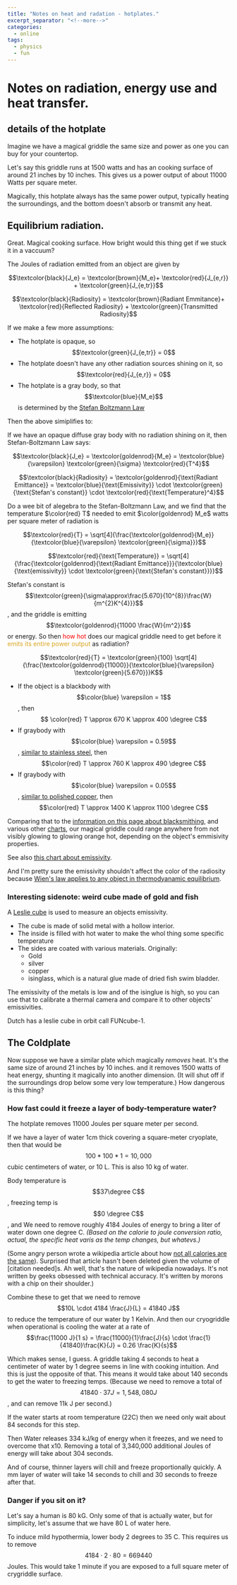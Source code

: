 ```yaml
---
title: "Notes on heat and radation - hotplates."
excerpt_separator: "<!--more-->"
categories:
  - online
tags:
  - physics
  - fun
---
```


# Notes on radiation, energy use and heat transfer.

## details of the hotplate

Imagine we have a magical griddle the same size and power as one you can buy for your countertop.

Let's say this griddle runs at 1500 watts and has an cooking surface of around 21 inches by 10 inches. This gives us a power output of about 11000 Watts per square meter.

Magically, this hotplate always has the same power output, typically heating the surroundings, and the bottom doesn't absorb or transmit any heat.

## Equilibrium radiation.

Great. Magical cooking surface. How bright would this thing get if we stuck it in a vaccuum?

The Joules of radiation emitted from an object are given by 

$$\textcolor{black}{J_e} = \textcolor{brown}{M_e}+ \textcolor{red}{J_{e,r}} + \textcolor{green}{J_{e,tr}}$$

$$\textcolor{black}{Radiosity} = \textcolor{brown}{Radiant Emmitance}+ \textcolor{red}{Reflected Radiosity} + \textcolor{green}{Transmitted Radiosity}$$

If we make a few more assumptions:

- The hotplate is opaque, so $$\textcolor{green}{J_{e,tr}} = 0$$
- The hotplate doesn't have any other radiation sources shining on it, so $$\textcolor{red}{J_{e,r}} = 0$$
- The hotplate is a gray body, so that $$\textcolor{blue}{M_e}$$ is determined by the [Stefan Boltzmann Law](https://en.wikipedia.org/wiki/Stefan%E2%80%93Boltzmann_law)

Then the above simiplifies to:

If we have an opaque diffuse gray body with no radiation shining on it, then Stefan-Boltzmann Law says:

$$\textcolor{black}{J_e} = \textcolor{goldenrod}{M_e} = \textcolor{blue}{\varepsilon} \textcolor{green}{\sigma}  \textcolor{red}{T^4}$$

$$\textcolor{black}{Radiosity} = \textcolor{goldenrod}{\text{Radiant Emittance}} = \textcolor{blue}{\text{Emissivity}} \cdot \textcolor{green}{\text{Stefan's constant}} \cdot \textcolor{red}{\text{Temperature}^4}$$

Do a wee bit of alegebra to the Stefan-Boltzmann Law, and we find that the temperature $\color{red} T$ needed to emit $\color{goldenrod} M_e$ watts per square meter of radiation is 

$$\textcolor{red}{T} = \sqrt[4]{\frac{\textcolor{goldenrod}{M_e}}{\textcolor{blue}{\varepsilon} \textcolor{green}{\sigma}}}$$

$$\textcolor{red}{\text{Temperature}} = \sqrt[4]{\frac{\textcolor{goldenrod}{\text{Radiant Emittance}}}{\textcolor{blue}{\text{emissivity}}  \cdot \textcolor{green}{\text{Stefan's constant}}}}$$

Stefan's constant is $$\textcolor{green}{\sigma\approx\frac{5.670}{10^{8}}\frac{W}{m^{2}K^{4}}}$$, 
and the griddle is emitting $$\textcolor{goldenrod}{11000 \frac{W}{m^2}}$$ or energy. 
So then <span style="color:red">how hot</span> does our magical griddle need to get before it <span style="color:goldenrod">emits its entire power output</span> as radiation?

$$\textcolor{red}{T} = \textcolor{green}{100} \sqrt[4]{\frac{\textcolor{goldenrod}{11000}}{\textcolor{blue}{\varepsilon} \textcolor{green}{5.670}}}K$$

- If the object is a blackbody with $$\color{blue} \varepsilon = 1$$, then $$ \color{red} T \approx 670 K \approx 400 \degree C$$
- If graybody with $$\color{blue} \varepsilon = 0.59$$, [similar to stainless steel](https://www.thermoworks.com/emissivity-table), then $$\color{red} T \approx 760 K \approx 490 \degree C$$
- If graybody with $$\color{blue} \varepsilon = 0.05$$, [similar to polished copper](https://www.thermoworks.com/emissivity-table), then $$\color{red} T \approx 1400 K \approx 1100 \degree C$$

Comparing that to the [information on this page about blacksmithing](https://www.giangrandi.org/optics/blackbody/blackbody.shtml), and various other [charts](https://en.wikipedia.org/wiki/Black-body_radiation), our magical griddle could range anywhere from not visibly glowing to glowing orange hot, depending on the object's emmisivity properties.

See also [this chart about emissivity](https://assets.omega.com/pdf/tables_and_graphs/emissivity-table.pdf).

And I'm pretty sure the emissivity shouldn't affect the color of the radiosity because [Wien's law applies to any object in thermodyanamic equilibrium](https://physics.stackexchange.com/questions/87294/wiens-displacement-law-for-real-bodies).

### Interesting sidenote: weird cube made of gold and fish

A [Leslie cube](https://en.wikipedia.org/wiki/Leslie_cube) is used to measure an objects emissivity.

- The cube is made of solid metal with a hollow interior.
- The inside is filled with hot water to make the whol thing some specific temperature
- The sides are coated with various materials. Originally:
    - Gold
    - silver
    - copper
    - isinglass, which is a natural glue made of dried fish swim bladder.

The emissivity of the metals is low and of the isinglue is high, so you can use that to calibrate a thermal camera and compare it to other objects' emissivities. 

Dutch has a leslie cube in orbit call FUNcube-1.





## The Coldplate

Now suppose we have a similar plate which magically *removes* heat. It's the same size of around 21 inches by 10 inches. and it removes 1500 watts of heat energy, shunting it magically into another dimension. (It will shut off if the surroundings drop below some very low temperature.) How dangerous is this thing? 

### How fast could it freeze a layer of body-temperature water?

The hotplate removes 11000 Joules per square meter per second. 

If we have a layer of water 1cm thick covering a square-meter cryoplate, 
then that would be $$100*100*1 = 10,000$$ cubic centimeters of water, or 10 L.
This is also 10 kg of water.

Body temperature is $$37\degree C$$,
freezing temp is $$0 \degree C$$, and
We need to remove roughly 4184 Joules of energy to bring a liter of water down one degree C. *(Based on the calorie to joule conversion ratio, actual, the specific heat varis as the temp changes, but whatevs.)*

(Some angry person wrote a wikipedia article about how [not all calories are the same](https://en.wikipedia.org/wiki/A_calorie_is_a_calorie)). Surprised that article hasn't been deleted given the volume of [citation needed]s. Ah well, that's the nature of wikipedia nowadays. It's not written by geeks obsessed with technical accuracy. It's written by morons with a chip on their shoulder.)

Combine these to get that we need to remove $$10L \cdot 4184 \frac{J}{L} = 41840 J$$ to reduce the temperature of our water by 1 Kelvin.
And then our cryogriddle when operational is cooling the water at  a rate of 
$$\frac{11000 J}{1 s} = \frac{11000}{1}\frac{J}{s} \cdot \frac{1}{41840}\frac{K}{J} = 0.26 \frac{K}{s}$$

Which makes sense, I guess. A griddle taking 4 seconds to heat a centimeter of water by 1 degree seems in line with cooking intuition. And this is just the opposite of that.
This means it would take about 140 seconds to get the water to freezing temps.
(Because we need to remove a total of $$41840 \cdot 37 J = 1,548,080 J$$, and can remove 11k J per second.)

If the water starts at room temperature (22C) then we need only wait about 84 seconds for this step.

Then Water releases 334 kJ/kg of energy when it freezes, and we need to overcome that x10. 
Removing a total of 3,340,000 additional Joules of energy 
will take about 304 seconds.

And of course, thinner layers will chill and freeze proportionally quickly. A mm layer of water will  take 14 seconds to chill and 30 seconds to freeze after that. 

### Danger if you sit on it?

Let's say a human is 80 kG.
Only some of that is actually water, but for simplicity, let's assume that we have 80 L of water here.

To induce mild hypothermia, lower body 2 degrees to 35 C.
This requires us to remove $$4184 \cdot 2 \cdot 80 = 669440$$ Joules. 
This would take 1 minute if you are exposed to a full square meter of crygriddle surface.




